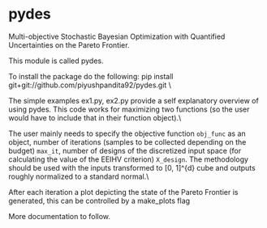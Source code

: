 # pydes
Multi-objective Stochastic Bayesian Optimization with Quantified Uncertainties on the Pareto Frontier.

This module is called pydes. 

To install the package do the following:
pip install git+git://github.com/piyushpandita92/pydes.git  \\

The simple examples ex1.py, ex2.py provide a self explanatory overview of using pydes.
This code works for maximizing two functions (so the user would have to include that in their function object).\\

The user mainly needs to specify the objective function ```obj_func``` as an object, number of iterations (samples to be collected depending on the budget) ```max_it```, number of designs of the discretized input space (for calculating the value of the EEIHV criterion) ```X_design```. The methodology should be used with the inputs transformed to [0, 1]^{d} cube and outputs roughly normalized to a standard normal.\\

After each iteration a plot depicting the state of the Pareto Frontier is generated, this can be controlled by a make_plots flag  

More documentation to follow.


